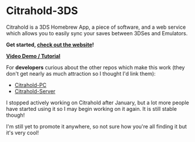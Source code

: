 # Citrahold-3DS
Citrahold is a 3DS Homebrew App, a piece of software, and a web service which allows you to easily sync your saves between 3DSes and Emulators.

**Get started, [check out the website](http://citrahold.com/)!**

**[Video Demo / Tutorial](https://www.youtube.com/watch?v=MsqyN6I3RAM)**

For **developers** curious about the other repos which make this work (they don't get nearly as much attraction so I thought I'd link them):
- [Citrahold-PC](https://github.com/regimensocial/citraholdUI)
- [Citrahold-Server](https://github.com/regimensocial/Citrahold-Server)

I stopped actively working on Citrahold after January, but a lot more people have started using it so I may begin working on it again. It is still stable though!

I'm still yet to promote it anywhere, so not sure how you're all finding it but it's very cool!

